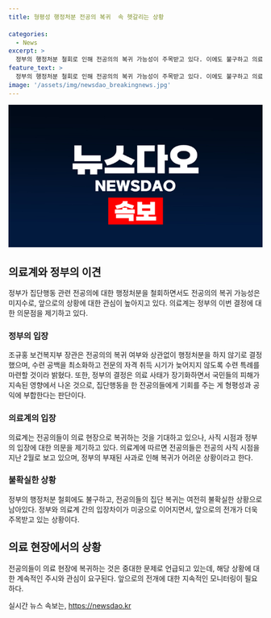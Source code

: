```yaml
---
title: 형평성 행정처분 전공의 복귀  속 헷갈리는 상황

categories:
  - News
excerpt: >
  정부의 행정처분 철회로 인해 전공의의 복귀 가능성이 주목받고 있다. 이에도 불구하고 의료계는 정부의 진심 어린 사과 부재와 사직 시점의 이견으로 전공의의 복귀 여부에 미지수로 여긴다. 공익을 위한 결정이라는 입장에도 또다시 형평성 비판이 일어나며, 전공의들의 의료 현장 복귀 여부는 논란이 예상된다. 또한, 지난 2월이 아닌 6월로 지정된 사직 시점으로 인해 법적 책임과 재정적 불이익이 부담될 수 있으며, 정부의 사과 부재도 전공의의 복귀를 어렵게 만들 수 있다.
feature_text: >
  정부의 행정처분 철회로 인해 전공의의 복귀 가능성이 주목받고 있다. 이에도 불구하고 의료계는 정부의 진심 어린 사과 부재와 사직 시점의 이견으로 전공의의 복귀 여부에 미지수로 여긴다. 공익을 위한 결정이라는 입장에도 또다시 형평성 비판이 일어나며, 전공의들의 의료 현장 복귀 여부는 논란이 예상된다. 또한, 지난 2월이 아닌 6월로 지정된 사직 시점으로 인해 법적 책임과 재정적 불이익이 부담될 수 있으며, 정부의 사과 부재도 전공의의 복귀를 어렵게 만들 수 있다.
image: '/assets/img/newsdao_breakingnews.jpg'
---
```


<p><img src="/assets/img/newsdao_breakingnews.jpg" alt="cryptoinkorea 속보" /></p>

<h2 data-ke-size="size26">의료계와 정부의 이견</h2>

<p data-ke-size="size16">정부가 집단행동 관련 전공의에 대한 행정처분을 철회하면서도 전공의의 복귀 가능성은 미지수로, 앞으로의 상황에 대한 관심이 높아지고 있다. 의료계는 정부의 이번 결정에 대한 의문점을 제기하고 있다.</p> 

<h3>정부의 입장</h3>

<p data-ke-size="size16">조규홍 보건복지부 장관은 전공의의 복귀 여부와 상관없이 행정처분을 하지 않기로 결정했으며, 수련 공백을 최소화하고 전문의 자격 취득 시기가 늦어지지 않도록 수련 특례를 마련할 것이라 밝혔다. 또한, 정부의 결정은 의료 사태가 장기화하면서 국민들의 피해가 지속된 영향에서 나온 것으로, 집단행동을 한 전공의들에게 기회를 주는 게 형평성과 공익에 부합한다는 판단이다.</p>

<h3>의료계의 입장</h3>

<p data-ke-size="size16">의료계는 전공의들이 의료 현장으로 복귀하는 것을 기대하고 있으나, 사직 시점과 정부의 입장에 대한 의문을 제기하고 있다. 의료계에 따르면 전공의들은 전공의 사직 시점을 지난 2월로 보고 있으며, 정부의 부재된 사과로 인해 복귀가 어려운 상황이라고 한다.</p>

<h3>불확실한 상황</h3>

<p data-ke-size="size16">정부의 행정처분 철회에도 불구하고, 전공의들의 집단 복귀는 여전히 불확실한 상황으로 남아있다. 정부와 의료계 간의 입장차이가 미궁으로 이어지면서, 앞으로의 전개가 더욱 주목받고 있는 상황이다.</p>

<h2 data-ke-size="size26">의료 현장에서의 상황</h2>

<p data-ke-size="size16">전공의들이 의료 현장에 복귀하는 것은 중대한 문제로 언급되고 있는데, 해당 상황에 대한 계속적인 주시와 관심이 요구된다. 앞으로의 전개에 대한 지속적인 모니터링이 필요하다.</p>
실시간 뉴스 속보는, <a href="https://newsdao.kr" rel="dofollow">https://newsdao.kr</a>



